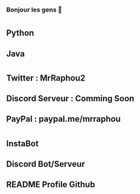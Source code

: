 ### Bonjour les gens 👋

<h1 Language utilisé :>

## Python
## Java

<h1 Réseau / Paypal>

## Twitter : MrRaphou2
## Discord Serveur : Comming Soon
## PayPal : paypal.me/mrraphou

<h1 Project en cours>

## InstaBot
## Discord Bot/Serveur
## README Profile Github



